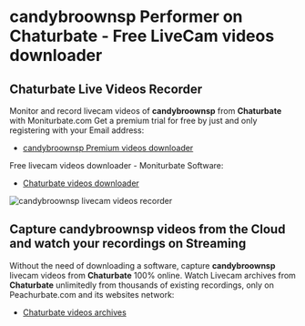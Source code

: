 # candybroownsp Performer on Chaturbate - Free LiveCam videos downloader

## Chaturbate Live Videos Recorder

Monitor and record livecam videos of **candybroownsp** from **Chaturbate** with Moniturbate.com
Get a premium trial for free by just and only registering with your Email address:
* [candybroownsp Premium videos downloader](https://moniturbate.com/request-demo-licence-key.html)

Free livecam videos downloader - Moniturbate Software:
* [Chaturbate videos downloader](https://moniturbate.com/moniturbate-download-software.html)

![candybroownsp livecam videos recorder](https://peachurnet.com/templates/moniturbate-software.png)


## Capture candybroownsp videos from the Cloud and watch your recordings on Streaming

Without the need of downloading a software, capture **candybroownsp** livecam videos from **Chaturbate** 100% online.
Watch Livecam archives from **Chaturbate** unlimitedly from thousands of existing recordings, only on Peachurbate.com and its websites network:
* [Chaturbate videos archives](https://peachurnet.com/)